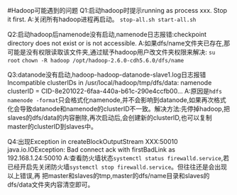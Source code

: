 #Hadoop可能遇到的问题
Q1:启动hadoop时提示running as process xxx. Stop it first. 
A:关闭所有hadoop进程再启动。
    `stop-all.sh
    start-all.sh`
    
Q2:启动hadoop后namenode没有启动,namenode日志报错:checkpoint directory does not exist or is not accessible.
A:如果dfs/name文件夹已存在,那可能是没有权限读取该文件夹,通过赋予hadoop用户改文件夹权限来解决:
`su root`
`chown -R hadoop /opt/hadoop-2.6.0-cdh5.6.0/dfs/name`

Q3:datanode没有启动,hadoop-hadoop-datanode-slave1.log日志报错
Incompatible clusterIDs in /usr/local/hadoop/tmp/dfs/data: namenode clusterID = CID-8e201022-6faa-440a-b61c-290e4ccfb00...
A:原因是`hdfs namenode -format`只会格式化namenode,并不会影响到datanode,如果再次格式化会导致datanode和namenode的clusterID不一致。解决方法:先停掉hadoop,把slaves的dfs/data的内容删除,再次启动后,会创建新的clusterID,也可以复制master的clusterID到slaves中。

Q4:出现Exception in createBlockOutputStream XXX:50010 java.io.IOException: Bad connect ack with  firstBadLink as 192.168.1.24:50010
A:查看防火墙状态`systemctl status firewalld.service`,若已经开启先关闭防火墙`systemctl stop firewalld.service`。但往往还是会出现以上错误,再
把master和slaves的tmp,master的dfs/name目录和slaves的dfs/data文件夹内容清空即可。





